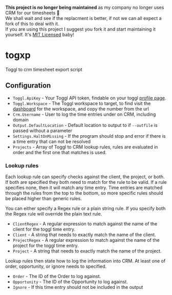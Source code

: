 **This project is no longer being maintained** as my company no longer uses CRM for our timesheets 🎉  
We shall wait and see if the replacment is better, if not we can all expect a fork of this to deal with it.  
If you are using this project I suggest you fork it and start maintaining it yourself. It's [MIT Licensed](LICENSE) baby!  

# togxp

Toggl to crm timesheet export script

## Configuration

* `Toggl.ApiKey` - Your Toggl API token, findable on your toggl [profile page](https://toggl.com/app/profile).
* `Toggl.Workspace` - The Toggl workspace to target, to find visit the [dashboard](https://toggl.com/app/dashboard/me) for the workspace, and copy the number from the url
* `Crm.Username` - User to log the time entries under on CRM, including domain
* `Output.DefaultLocation` - Default location to output to if `--outfile` is passed without a parameter
* `Settings.HaltOnMissing` - If the program should stop and error if there is a time entry that can not be resolved
* `Projects` - Array of Toggl to CRM lookup rules, rules are evaluated in order and the first one that matches is used.

### Lookup rules

Each lookup rule can specify checks against the client, the project, or both. If both are specified they both need to match for the rule to be valid. If a rule specifies none, then it will match any time entry. Time entries are matched through the rules from the top to the bottom, so more specific rules should be placed higher than generic rules.

You can either specify a Regex rule or a plain string rule. If you specify both the Regex rule will override the plain text rule.

* `ClientRegex` - A regular expression to match against the name of the client for the toggl time entry.
* `Client` - A string that needs to exactly match the name of the client.
* `ProjectRegex` - A regular expression to match against the name of the project for the toggl time entry.
* `Project` - A string that needs to exactly match the name of the project.

Lookup rules then state how to log the information into CRM. At least one of order, opportunity, or ignore needs to specified.

* `Order` - The ID of the Order to log against.
* `Opportunity` - The ID of the Opportunity to log against.
* `Ignore` - If this time entry should not be included in the output
